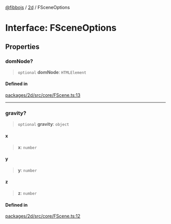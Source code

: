 [@fibbojs](/api/index) / [2d](/api/2d) / FSceneOptions

# Interface: FSceneOptions

## Properties

### domNode?

> `optional` **domNode**: `HTMLElement`

#### Defined in

[packages/2d/src/core/FScene.ts:13](https://github.com/fibbojs/fibbo/blob/ca6e10de1cfed8b8d44a28a82c206333ede11c84/packages/2d/src/core/FScene.ts#L13)

***

### gravity?

> `optional` **gravity**: `object`

#### x

> **x**: `number`

#### y

> **y**: `number`

#### z

> **z**: `number`

#### Defined in

[packages/2d/src/core/FScene.ts:12](https://github.com/fibbojs/fibbo/blob/ca6e10de1cfed8b8d44a28a82c206333ede11c84/packages/2d/src/core/FScene.ts#L12)
